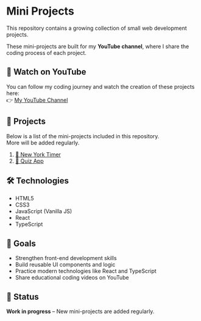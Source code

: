 # Mini Projects

This repository contains a growing collection of small web development projects.

These mini-projects are built for my **YouTube channel**, where I share the coding process of each project.

## 🎥 Watch on YouTube

You can follow my coding journey and watch the creation of these projects here:  
👉 [My YouTube Channel](https://www.youtube.com/@CodingMosaic)

## 📁 Projects

Below is a list of the mini-projects included in this repository.  
More will be added regularly.

1. [🗽 New York Timer](./New-York-Timer)
2. [🧠 Quiz App](./quiz-app)

<!-- - [Project 1 – Example Title](./project-folder-name) -->

## 🛠 Technologies

- HTML5  
- CSS3  
- JavaScript (Vanilla JS)  
- React  
- TypeScript

## 🎯 Goals

- Strengthen front-end development skills  
- Build reusable UI components and logic  
- Practice modern technologies like React and TypeScript  
- Share educational coding videos on YouTube

## 📅 Status

**Work in progress** – New mini-projects are added regularly.
